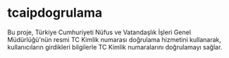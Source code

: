 # tcaipdogrulama
Bu proje, Türkiye Cumhuriyeti Nüfus ve Vatandaşlık İşleri Genel Müdürlüğü'nün resmi TC Kimlik numarası doğrulama hizmetini kullanarak, kullanıcıların girdikleri bilgilerle TC Kimlik numaralarını doğrulamayı sağlar. 
